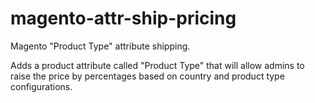 # magento-attr-ship-pricing
Magento "Product Type" attribute shipping.

Adds a product attribute called "Product Type" that will allow admins to raise the price by percentages based on country and product type configurations.
